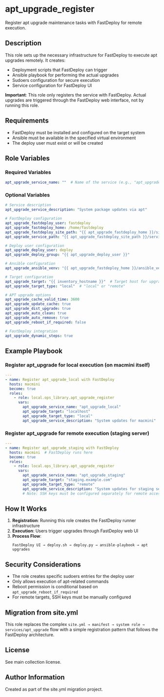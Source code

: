 # apt_upgrade_register

Register apt upgrade maintenance tasks with FastDeploy for remote execution.

## Description

This role sets up the necessary infrastructure for FastDeploy to execute apt upgrades remotely. It creates:
- Deployment scripts that FastDeploy can trigger
- Ansible playbook for performing the actual upgrades
- Sudoers configuration for secure execution
- Service configuration for FastDeploy UI

**Important**: This role only registers the service with FastDeploy. Actual upgrades are triggered through the FastDeploy web interface, not by running this role.

## Requirements

- FastDeploy must be installed and configured on the target system
- Ansible must be available in the specified virtual environment
- The deploy user must exist or will be created

## Role Variables

### Required Variables

```yaml
apt_upgrade_service_name: ""  # Name of the service (e.g., "apt_upgrade_local")
```

### Optional Variables

```yaml
# Service description
apt_upgrade_service_description: "System package updates via apt"

# FastDeploy configuration
apt_upgrade_fastdeploy_user: fastdeploy
apt_upgrade_fastdeploy_home: /home/fastdeploy
apt_upgrade_fastdeploy_site_path: "{{ apt_upgrade_fastdeploy_home }}/site"
apt_upgrade_service_path: "{{ apt_upgrade_fastdeploy_site_path }}/services/{{ apt_upgrade_service_name }}"

# Deploy user configuration
apt_upgrade_deploy_user: deploy
apt_upgrade_deploy_group: "{{ apt_upgrade_deploy_user }}"

# Ansible configuration
apt_upgrade_ansible_venv: "{{ apt_upgrade_fastdeploy_home }}/ansible_venv"

# Target configuration
apt_upgrade_target: "{{ inventory_hostname }}"  # Target host for upgrades
apt_upgrade_target_type: "local"  # "local" or "remote"

# APT upgrade options
apt_upgrade_cache_valid_time: 3600
apt_upgrade_update_cache: true
apt_upgrade_dist_upgrade: true
apt_upgrade_auto_clean: true
apt_upgrade_auto_remove: true
apt_upgrade_reboot_if_required: false

# FastDeploy integration
apt_upgrade_dynamic_steps: true
```

## Example Playbook

### Register apt_upgrade for local execution (on macmini itself)

```yaml
---
- name: Register apt_upgrade_local with FastDeploy
  hosts: macmini
  become: true
  roles:
    - role: local.ops_library.apt_upgrade_register
      vars:
        apt_upgrade_service_name: "apt_upgrade_local"
        apt_upgrade_target: "localhost"
        apt_upgrade_target_type: "local"
        apt_upgrade_service_description: "System updates for macmini"
```

### Register apt_upgrade for remote execution (staging server)

```yaml
---
- name: Register apt_upgrade_staging with FastDeploy
  hosts: macmini  # FastDeploy runs here
  become: true
  roles:
    - role: local.ops_library.apt_upgrade_register
      vars:
        apt_upgrade_service_name: "apt_upgrade_staging"
        apt_upgrade_target: "staging.example.com"
        apt_upgrade_target_type: "remote"
        apt_upgrade_service_description: "System updates for staging server"
        # Note: SSH keys must be configured separately for remote access
```

## How It Works

1. **Registration**: Running this role creates the FastDeploy runner infrastructure
2. **Execution**: Users trigger upgrades through FastDeploy web UI
3. **Process Flow**:
   ```
   FastDeploy UI → deploy.sh → deploy.py → ansible-playbook → apt upgrades
   ```

## Security Considerations

- The role creates specific sudoers entries for the deploy user
- Only allows execution of apt-related commands
- Reboot permission is conditional based on `apt_upgrade_reboot_if_required`
- For remote targets, SSH keys must be manually configured

## Migration from site.yml

This role replaces the complex `site.yml → manifest → system role → services/apt_upgrade` flow with a simple registration pattern that follows the FastDeploy architecture.

## License

See main collection license.

## Author Information

Created as part of the site.yml migration project.